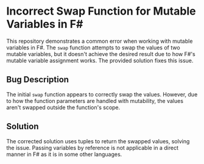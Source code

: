 # Incorrect Swap Function for Mutable Variables in F#

This repository demonstrates a common error when working with mutable variables in F#. The `swap` function attempts to swap the values of two mutable variables, but it doesn't achieve the desired result due to how F#'s mutable variable assignment works.  The provided solution fixes this issue.

## Bug Description

The initial `swap` function appears to correctly swap the values. However, due to how the function parameters are handled with mutability, the values aren't swapped outside the function's scope. 

## Solution

The corrected solution uses tuples to return the swapped values, solving the issue.  Passing variables by reference is not applicable in a direct manner in F# as it is in some other languages.